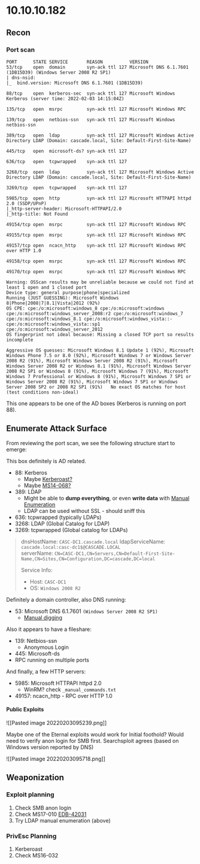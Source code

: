 # 10.10.10.182

## Recon

### Port scan

```text
PORT      STATE SERVICE       REASON          VERSION                                                                                                                        53/tcp    open  domain        syn-ack ttl 127 Microsoft DNS 6.1.7601 (1DB15D39) (Windows Server 2008 R2 SP1)                                                                 | dns-nsid:                                                                                                                                                                  |_  bind.version: Microsoft DNS 6.1.7601 (1DB15D39)                                                                                                                          

88/tcp    open  kerberos-sec  syn-ack ttl 127 Microsoft Windows Kerberos (server time: 2022-02-03 14:15:04Z)                                                                 

135/tcp   open  msrpc         syn-ack ttl 127 Microsoft Windows RPC                                                                                                          

139/tcp   open  netbios-ssn   syn-ack ttl 127 Microsoft Windows netbios-ssn                                                                                                  

389/tcp   open  ldap          syn-ack ttl 127 Microsoft Windows Active Directory LDAP (Domain: cascade.local, Site: Default-First-Site-Name)                                 

445/tcp   open  microsoft-ds? syn-ack ttl 127                                                                                                                                

636/tcp   open  tcpwrapped    syn-ack ttl 127                                                                                                                                

3268/tcp  open  ldap          syn-ack ttl 127 Microsoft Windows Active Directory LDAP (Domain: cascade.local, Site: Default-First-Site-Name)                                 

3269/tcp  open  tcpwrapped    syn-ack ttl 127                                                                                                                                

5985/tcp  open  http          syn-ack ttl 127 Microsoft HTTPAPI httpd 2.0 (SSDP/UPnP)                                                                                        |_http-server-header: Microsoft-HTTPAPI/2.0                                                                                                                                  |_http-title: Not Found                                                                                                                                                      

49154/tcp open  msrpc         syn-ack ttl 127 Microsoft Windows RPC                                                                                                          

49155/tcp open  msrpc         syn-ack ttl 127 Microsoft Windows RPC                                                                                                          

49157/tcp open  ncacn_http    syn-ack ttl 127 Microsoft Windows RPC over HTTP 1.0                                                                                            

49158/tcp open  msrpc         syn-ack ttl 127 Microsoft Windows RPC                                                                                                          

49170/tcp open  msrpc         syn-ack ttl 127 Microsoft Windows RPC                                                                                                          

Warning: OSScan results may be unreliable because we could not find at least 1 open and 1 closed port                                                                        Device type: general purpose|phone|specialized                                                                                                                               Running (JUST GUESSING): Microsoft Windows 8|Phone|2008|7|8.1|Vista|2012 (92%)                                                                                               OS CPE: cpe:/o:microsoft:windows_8 cpe:/o:microsoft:windows cpe:/o:microsoft:windows_server_2008:r2 cpe:/o:microsoft:windows_7 cpe:/o:microsoft:windows_8.1 cpe:/o:microsoft:windows_vista::- cpe:/o:microsoft:windows_vista::sp1 cpe:/o:microsoft:windows_server_2012                                                                                    OS fingerprint not ideal because: Missing a closed TCP port so results incomplete                                                                                            

Aggressive OS guesses: Microsoft Windows 8.1 Update 1 (92%), Microsoft Windows Phone 7.5 or 8.0 (92%), Microsoft Windows 7 or Windows Server 2008 R2 (91%), Microsoft Windows Server 2008 R2 (91%), Microsoft Windows Server 2008 R2 or Windows 8.1 (91%), Microsoft Windows Server 2008 R2 SP1 or Windows 8 (91%), Microsoft Windows 7 (91%), Microsoft Windows 7 Professional or Windows 8 (91%), Microsoft Windows 7 SP1 or Windows Server 2008 R2 (91%), Microsoft Windows 7 SP1 or Windows Server 2008 SP2 or 2008 R2 SP1 (91%)   No exact OS matches for host (test conditions non-ideal)
```


This one appears to be one of the AD boxes (Kerberos is running on port 88).

## Enumerate Attack Surface
From reviewing the port scan, we see the following structure start to emerge:

This box definitely is AD related.
- 88: Kerberos  
	- Maybe [Kerberoast?](https://book.hacktricks.xyz/windows/active-directory-methodology/kerberoast)
	- Maybe [MS14-068?](https://book.hacktricks.xyz/pentesting/pentesting-kerberos-88#ms14-068)
- 389: LDAP
	- Might be able to **dump everything**, or even **write data** with [Manual Enumeration](https://book.hacktricks.xyz/pentesting/pentesting-ldap#basic-enumeration)
	- LDAP can be used without SSL - should sniff this 
- 636: tcpwrapped (typically LDAPs)
- 3268: LDAP (Global Catalog for LDAP)
- 3269: tcpwrapped (Global catalog for LDAPs)
	
> dnsHostName: `CASC-DC1.cascade.local`
> ldapServiceName: `cascade.local:casc-dc1$@CASCADE.LOCAL`      
> serverName: `CN=CASC-DC1,CN=Servers,CN=Default-First-Site-Name,CN=Sites,CN=Configuration,DC=cascade,DC=local`
> 
> Service Info: 
> - Host: `CASC-DC1`
> - OS: `Windows 2008 R2`
	

Definitely a domain controller, also DNS running:
- 53: Microsoft DNS 6.1.7601 `(Windows Server 2008 R2 SP1)`
	- [Manual digging](https://book.hacktricks.xyz/pentesting/pentesting-dns#active-directory-servers)
		
Also it appears to have a fileshare:
- 139: Netbios-ssn
	- Anonymous Login
- 445: Microsoft-ds
- RPC running on multiple ports
	
And finally, a few HTTP servers:
- 5985: Microsoft HTTPAPI httpd 2.0
	- WinRM? check `_manual_commands.txt`
- 49157: ncacn_http - RPC over HTTP 1.0
	
#### Public Exploits

![[Pasted image 20220203095239.png]]

Maybe one of the Eternal exploits would work for Initial foothold? Would need to verify anon login for SMB first. Searchsploit agrees (based on Windows version reported by DNS)

![[Pasted image 20220203095718.png]]


## Weaponization

### Exploit planning

1. Check SMB anon login
2. Check MS17-010 [EDB-42031](https://www.exploit-db.com/exploits/42031)
3. Try LDAP manual enumeration (above)


### PrivEsc Planning
1. Kerberoast
2. Check MS16-032